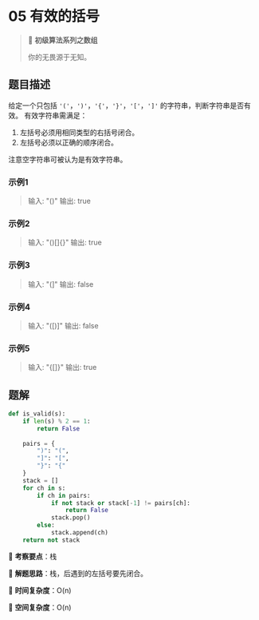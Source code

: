 # 05 有效的括号

> 🌈 **初级算法系列之数组**
>
> 你的无畏源于无知。

## 题目描述

给定一个只包括 `'('`，`')'`，`'{'`，`'}'`，`'['`，`']'` 的字符串，判断字符串是否有效。
有效字符串需满足：

1. 左括号必须用相同类型的右括号闭合。
2. 左括号必须以正确的顺序闭合。

注意空字符串可被认为是有效字符串。

### 示例1

> 输入: "()"
> 输出: true

### 示例2

> 输入: "()[]{}"
> 输出: true

### 示例3

> 输入: "(]"
> 输出: false

### 示例4

> 输入: "([)]"
> 输出: false

### 示例5

> 输入: "{[]}"
> 输出: true

## 题解

```python
def is_valid(s):
    if len(s) % 2 == 1:
        return False
    
    pairs = {
        ")": "(",
        "]": "[",
        "}": "{"
    }
    stack = []
    for ch in s:
        if ch in pairs:
            if not stack or stack[-1] != pairs[ch]:
                return False
            stack.pop()
        else:
            stack.append(ch)
    return not stack
```

🍥 **考察要点**：栈

🍬 **解题思路**：栈，后遇到的左括号要先闭合。

🍉 **时间复杂度**：O(n)

🍭 **空间复杂度**：O(n)
